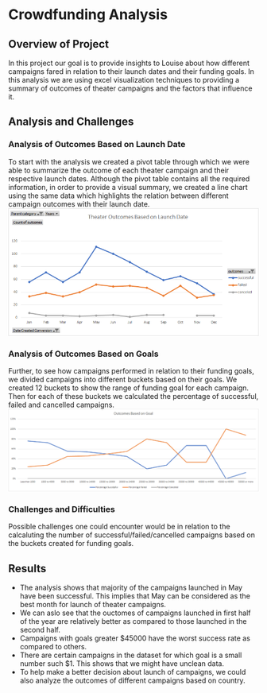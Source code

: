 # Crowdfunding Analysis
## Overview of Project
In this project our goal is to provide insights to Louise about how different campaigns fared in relation to their launch dates and their funding goals. In this analysis we are using excel visualization techniques to providing a summary of outcomes of theater campaigns and the factors that influence it.
## Analysis and Challenges
### Analysis of Outcomes Based on Launch Date
To start with the analysis we created a pivot table through which we were able to summarize the outcome of each theater campaign and their respective launch dates. Although the pivot table contains all the required information, in order to provide a visual summary, we created a line chart using the same data which highlights the relation between different campaign outcomes with their launch date.
![Theater_Outcomes_vs_Launch](https://github.com/vandanapundeer/assignment1-kickstarter/blob/main/Resources/Theater_Outcomes_vs_Launch.png)
### Analysis of Outcomes Based on Goals
Further, to see how campaigns performed in relation to their funding goals, we divided campaigns into different buckets based on their goals. We created 12 buckets to show the range of funding goal for each campaign. Then for each of these buckets we calculated the percentage of successful, failed and cancelled campaigns. 
![Outcomes_vs_Goals](https://github.com/vandanapundeer/assignment1-kickstarter/blob/main/Resources/Outcomes_vs_Goals.png)
### Challenges and Difficulties
Possible challenges one could encounter would be in relation to the calcaluting the number of successful/failed/cancelled campaigns based on the buckets created for funding goals.
## Results
- The analysis shows that majority of the campaigns launched in May have been successful. This implies that May can be considered as the best month for launch of theater campaigns. 
- We can aslo see that the ouctomes of campaigns launched in first half of the year are relatively better as compared to those launched in the second half.
- Campaigns with goals greater $45000 have the worst success rate as compared to others.
- There are certain campaigns in the dataset for which goal is a small number such $1. This shows that we might have unclean data.
- To help make a better decision about launch of campaigns, we could also analyze the outcomes of different campaigns based on country.
